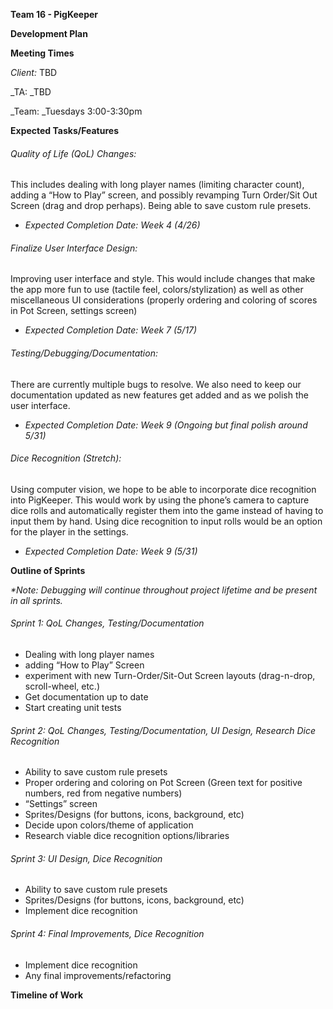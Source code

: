 **Team 16 - PigKeeper**

**Development Plan**

**Meeting Times**

_Client:_ TBD

_TA: _TBD

_Team: _Tuesdays 3:00-3:30pm

**Expected Tasks/Features**

###### Quality of Life (QoL) Changes: 
This includes dealing with long player names (limiting character count), adding a “How to Play” screen, and possibly revamping Turn Order/Sit Out Screen (drag and drop perhaps). Being able to save custom rule presets.



* _Expected Completion Date:  Week 4 (4/26)_

###### Finalize User Interface Design: 
Improving user interface and style. This would include changes that make the app more fun to use (tactile feel, colors/stylization) as well as other miscellaneous UI considerations (properly ordering and coloring of scores in Pot Screen, settings screen)



* _Expected Completion Date:  Week 7 (5/17)_

###### Testing/Debugging/Documentation:
There are currently multiple bugs to resolve. We also need to keep our documentation updated as new features get added and as we polish the user interface.



* _Expected Completion Date:  Week 9 (Ongoing but final polish around 5/31)_

###### Dice Recognition (Stretch):
Using computer vision, we hope to be able to incorporate dice recognition into PigKeeper. This would work by using the phone’s camera to capture dice rolls and automatically register them into the game instead of having to input them by hand. Using dice recognition to input rolls would be an option for the player in the settings. 



* _Expected Completion Date:  Week 9 (5/31)_

**Outline of Sprints**

_*Note: Debugging will continue throughout project lifetime and be present in all sprints._

 ###### Sprint 1: QoL Changes, Testing/Documentation



* Dealing with long player names
* adding “How to Play” Screen
* experiment with new Turn-Order/Sit-Out Screen layouts (drag-n-drop, scroll-wheel, etc.)
* Get documentation up to date
* Start creating unit tests

###### Sprint 2: QoL Changes, Testing/Documentation, UI Design, Research Dice Recognition



* Ability to save custom rule presets
* Proper ordering and coloring on Pot Screen (Green text for positive numbers, red from negative numbers)
* “Settings” screen
* Sprites/Designs (for buttons, icons, background, etc) 
* Decide upon colors/theme of application
* Research viable dice recognition options/libraries

###### Sprint 3: UI Design, Dice Recognition 



* Ability to save custom rule presets
* Sprites/Designs (for buttons, icons, background, etc)
* Implement dice recognition 

###### Sprint 4: Final Improvements, Dice Recognition



* Implement dice recognition 
* Any final improvements/refactoring

**Timeline of Work**

